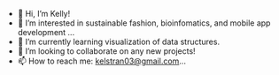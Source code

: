 - 👋 Hi, I’m Kelly!
- 👀 I’m interested in sustainable fashion, bioinfomatics, and mobile app development ...
- 🌱 I’m currently learning visualization of data structures.
- 💞️ I’m looking to collaborate on any new projects! 
- 📫 How to reach me: kelstran03@gmail.com...

<!---
kxllytrxn/kxllytrxn is a ✨ special ✨ repository because its `README.md` (this file) appears on your GitHub profile.
You can click the Preview link to take a look at your changes.
--->
